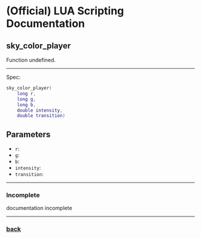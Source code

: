 
# (Official) LUA Scripting Documentation

## sky_color_player

Function undefined.

___

Spec:

```lua
sky_color_player(
	long r,
	long g,
	long b,
	double intensity,
	double transition)
```

## Parameters

- `r`: 
- `g`: 
- `b`: 
- `intensity`: 
- `transition`: 

___

### Incomplete

documentation incomplete

___

### [back](../other)
